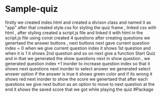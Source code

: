 # Sample-quiz
 firstly we created index.html and created a divison class and named it as "app"
 after that created style.css for styling the quiz frame ,
linked css with html ,
after styling created a script.js file and linked it with html 
in the script.js file using const created 4 questions
after creating questions we genertaed the answer buttons , next buttons 
next  gave current question index = 0 when we give current question index it shows 1st question and when it is 1 it shows 2nd question and so on
next  give a function Start Quiz 
and in that we generated the show questions 
next in show question , we generated question index +1 inorder to increase question index so that it shows next questions 
next inorder to select answer we generated select answer  option if the answer is true it shows green color and if its wrong it shows red 
next inorder to show the score we genertaed that 
after each questions we give next button as an option to move to next question
at the end it shows the saved score that we got while playing the quiz 
#Package 

